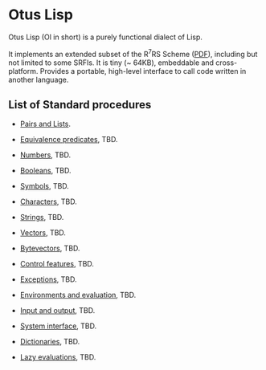 Otus Lisp
=========

Otus Lisp (Ol in short) is a purely functional dialect of Lisp.

It implements an extended subset of the R<sup>7</sup>RS Scheme
([PDF](https://small.r7rs.org/attachment/r7rs.pdf)), including
but not limited to some SRFIs. It is tiny (~ 64KB), embeddable
and cross-platform.  Provides a portable, high-level interface
to call code written in another language.


List of Standard procedures
---------------------------

- [Pairs and Lists](pairs-and-lists.md).
- [Equivalence predicates](equivalence-predicates.md), TBD.
- [Numbers](numbers.md), TBD.
- [Booleans](booleans.md), TBD.
- [Symbols](symbols.md), TBD.
- [Characters](characters.md), TBD.
- [Strings](strings.md), TBD.
- [Vectors](vectors.md), TBD.
- [Bytevectors](bytevectors.md), TBD.
- [Control features](control-features.md), TBD.
- [Exceptions](exceptions.md), TBD.
- [Environments and evaluation](environments-and-evaluation.md), TBD.
- [Input and output](input-and-output.md), TBD.
- [System interface](system-interface.md), TBD.

- [Dictionaries](dictionaries.md), TBD.
- [Lazy evaluations](lazy-evaluations.md), TBD.
